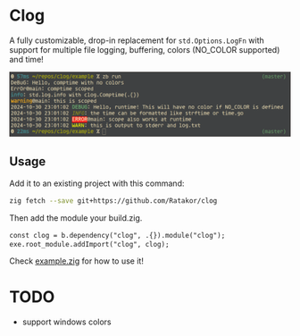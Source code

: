 # Clog

A fully customizable, drop-in replacement for `std.Options.LogFn` with support
for multiple file logging, buffering, colors (NO_COLOR supported) and time!

![](screenshot.png)

## Usage

Add it to an existing project with this command:
```sh
zig fetch --save git+https://github.com/Ratakor/clog
```
Then add the module your build.zig.
```zig
const clog = b.dependency("clog", .{}).module("clog");
exe.root_module.addImport("clog", clog);
```

Check [example.zig](example/example.zig) for how to use it!

# TODO
- support windows colors

